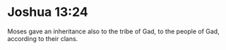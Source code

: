 # Joshua 13:24

Moses gave an inheritance also to the tribe of Gad, to the people of Gad, according to their clans.
